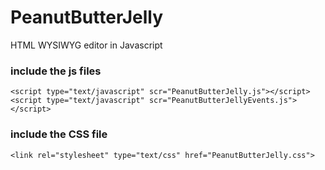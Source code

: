PeanutButterJelly
=================

HTML WYSIWYG editor in Javascript

### include the js files
	<script type="text/javascript" scr="PeanutButterJelly.js"></script>
	<script type="text/javascript" scr="PeanutButterJellyEvents.js"></script>

### include the CSS file
	<link rel="stylesheet" type="text/css" href="PeanutButterJelly.css">

